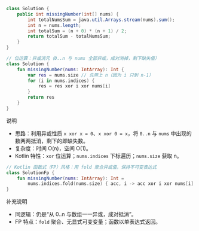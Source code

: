 ```java
class Solution {
    public int missingNumber(int[] nums) {
        int totalNumsSum = java.util.Arrays.stream(nums).sum();
        int n = nums.length;
        int totalSum = (n + 0) * (n + 1) / 2;
        return totalSum - totalNumsSum;
    }
}
```

```kotlin
// 位运算：异或消元（0..n 与 nums 全部异或，成对消掉，剩下缺失值）
class Solution {
    fun missingNumber(nums: IntArray): Int {
        var res = nums.size // 先带上 n（因为 i 只到 n-1）
        for (i in nums.indices) {
            res = res xor i xor nums[i]
        }
        return res
    }
}
```

说明
- 思路：利用异或性质 `x xor x = 0`、`x xor 0 = x`，将 `0..n` 与 `nums` 中出现的数两两抵消，剩下的即缺失数。
- 复杂度：时间 O(n)，空间 O(1)。
- Kotlin 特性：`xor` 位运算；`nums.indices` 下标遍历；`nums.size` 获取 n。

```kotlin
// Kotlin 函数式（FP）风格：用 fold 聚合异或值，保持不可变表达式
class SolutionFp {
    fun missingNumber(nums: IntArray): Int =
        nums.indices.fold(nums.size) { acc, i -> acc xor i xor nums[i] }
}
```

补充说明
- 同逻辑：仍是“从 0..n 与数组一一异或，成对抵消”。
- FP 特点：`fold` 聚合、无显式可变变量；函数以单表达式返回。
